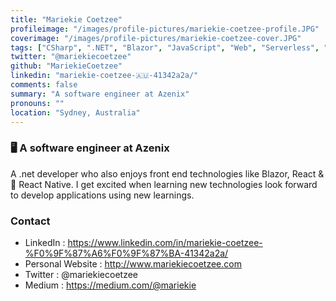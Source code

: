 ```yaml
---
title: "Mariekie Coetzee"
profileimage: "/images/profile-pictures/mariekie-coetzee-profile.JPG"
coverimage: "/images/profile-pictures/mariekie-coetzee-cover.JPG"
tags: ["CSharp", ".NET", "Blazor", "JavaScript", "Web", "Serverless", "React", "React Native"]
twitter: "@mariekiecoetzee"
github: "MariekieCoetzee"
linkedin: "mariekie-coetzee-🇦🇺-41342a2a/"
comments: false
summary: "A software engineer at Azenix"
pronouns: ""
location: "Sydney, Australia"
---
```



### 🖥️ A software engineer at Azenix

A .net developer who also enjoys front end technologies like Blazor, React & 📱 React Native. I get excited when learning new technologies look forward to develop applications using new learnings.

### Contact

- LinkedIn : https://www.linkedin.com/in/mariekie-coetzee-%F0%9F%87%A6%F0%9F%87%BA-41342a2a/
- Personal Website : http://www.mariekiecoetzee.com
- Twitter : @mariekiecoetzee
- Medium : https://medium.com/@mariekie
